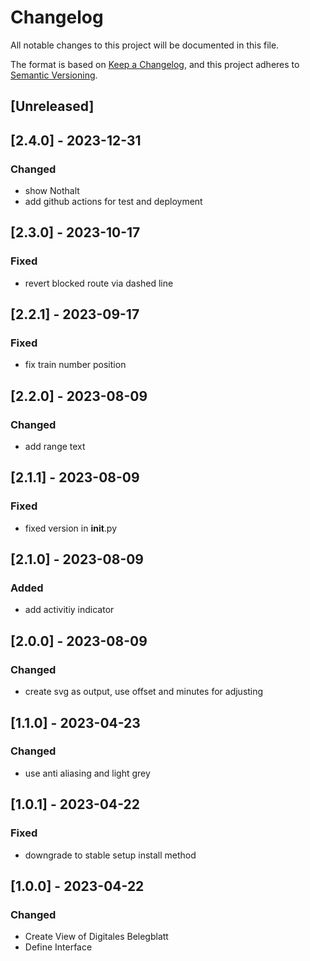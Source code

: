 # Changelog
All notable changes to this project will be documented in this file.

The format is based on [Keep a Changelog](https://keepachangelog.com/en/1.0.0/),
and this project adheres to [Semantic Versioning](https://semver.org/spec/v2.0.0.html).

## [Unreleased]

## [2.4.0] - 2023-12-31
### Changed
- show Nothalt
- add github actions for test and deployment

## [2.3.0] - 2023-10-17
### Fixed
- revert blocked route via dashed line

## [2.2.1] - 2023-09-17
### Fixed
- fix train number position

## [2.2.0] - 2023-08-09
### Changed
- add range text

## [2.1.1] - 2023-08-09
### Fixed
- fixed version in __init__.py

## [2.1.0] - 2023-08-09
### Added
- add activitiy indicator
 
## [2.0.0] - 2023-08-09
### Changed
- create svg as output, use offset and minutes for adjusting

## [1.1.0] - 2023-04-23
### Changed
- use anti aliasing and light grey
## [1.0.1] - 2023-04-22
### Fixed
- downgrade to stable setup install method

## [1.0.0] - 2023-04-22
### Changed
- Create View of Digitales Belegblatt
- Define Interface

